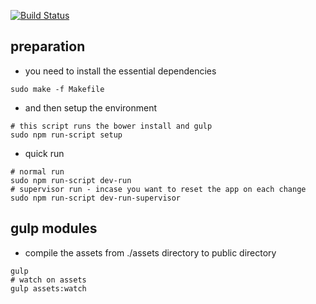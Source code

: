 [![Build Status](https://travis-ci.org/WAAC/d-web.svg?branch=master)](https://travis-ci.org/WAAC/d-web)

## preparation
* you need to install the essential dependencies
```
sudo make -f Makefile
```

* and then setup the environment
```
# this script runs the bower install and gulp
sudo npm run-script setup
```

* quick run
```
# normal run
sudo npm run-script dev-run
# supervisor run - incase you want to reset the app on each change
sudo npm run-script dev-run-supervisor
```

## gulp modules
* compile the assets from ./assets directory to public directory
```
gulp
# watch on assets
gulp assets:watch
```

